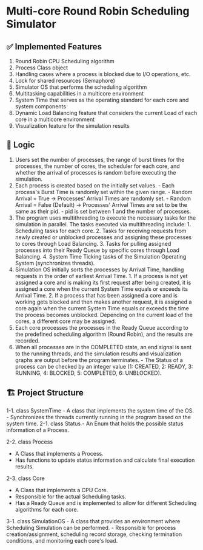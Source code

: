 # Multi-core Round Robin Scheduling Simulator

 ## ✅ Implemented Features
  1. Round Robin CPU Scheduling algorithm
  2. Process Class object
  3. Handling cases where a process is blocked due to I/O operations, etc.
  4. Lock for shared resources (Semaphore)
  5. Simulator OS that performs the scheduling algorithm
  6. Multitasking capabilities in a multicore environment
  7. System Time that serves as the operating standard for each core and system components
  8. Dynamic Load Balancing feature that considers the current Load of each core in a multicore environment
  9. Visualization feature for the simulation results
## 🔀 Logic
  1. Users set the number of processes, the range of burst times for the processes, the number of cores, the scheduler for each core, and whether the arrival of processes is random before executing the simulation.
  2. Each process is created based on the initially set values.
    - Each process's Burst Time is randomly set within the given range.
    - Random Arrival = True -> Processes' Arrival Times are randomly set.
    - Random Arrival = False (Default) -> Processes' Arrival Times are set to be the same as their pid.
    - pid is set between 1 and the number of processes.
  3. The program uses multithreading to execute the necessary tasks for the simulation in parallel. The tasks executed via multithreading include:
    1. Scheduling tasks for each core.
    2. Tasks for receiving requests from newly created or unblocked processes and assigning these processes to cores through Load Balancing.
    3. Tasks for pulling assigned processes into their Ready Queue by specific cores through Load Balancing.
    4. System Time Ticking tasks of the Simulation Operating System (synchronizes threads).
  4. Simulation OS initially sorts the processes by Arrival Time, handling requests in the order of earliest Arrival Time.
    1. If a process is not yet assigned a core and is making its first request after being created, it is assigned a core when the current System Time equals or exceeds its Arrival Time.
    2. If a process that has been assigned a core and is working gets blocked and then makes another request, it is assigned a core again when the current System Time equals or exceeds the time the process becomes unblocked. Depending on the current load of the cores, a different core may be assigned.
  5. Each core processes the processes in the Ready Queue according to the predefined scheduling algorithm (Round Robin), and the results are recorded.
  6. When all processes are in the COMPLETED state, an end signal is sent to the running threads, and the simulation results and visualization graphs are output before the program terminates.
    - The Status of a process can be checked by an integer value (1: CREATED, 2: READY, 3: RUNNING, 4: BLOCKED, 5: COMPLETED, 6: UNBLOCKED).

## 🏗 Project Structure
<systime module>
1-1. class SystemTime
  - A class that implements the system time of the OS.
  - Synchronizes the threads currently running in the program based on the system time.
  
<process module>
2-1. class Status
  - An Enum that holds the possible status information of a Process.
  
2-2. class Process
  - A Class that implements a Process.
  - Has functions to update status information and calculate final execution results.

2-3. class Core
  - A Class that implements a CPU Core.
  - Responsible for the actual Scheduling tasks.
  - Has a Ready Queue and is implemented to allow for different Scheduling algorithms for each core.

<simulator module>
3-1. class SimulationOS
  - A class that provides an environment where Scheduling Simulation can be performed.
  - Responsible for process creation/assignment, scheduling record storage, checking termination conditions, and monitoring each core's load.
